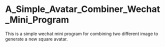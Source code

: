 # A_Simple_Avatar_Combiner_Wechat_Mini_Program
This is a simple wechat mini program for combining two different image to generate a new square avatar.

